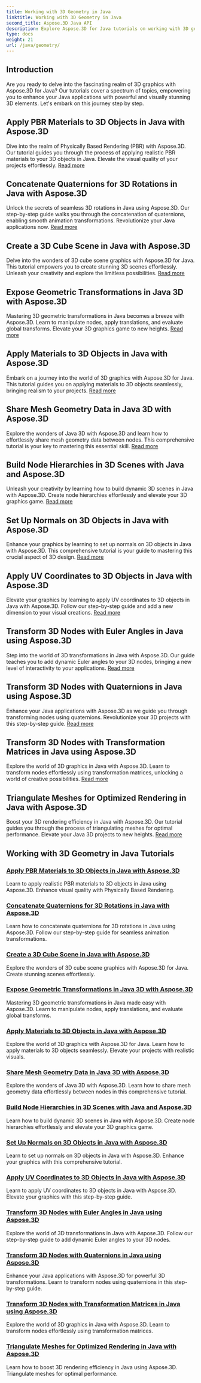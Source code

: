 ```yaml
---
title: Working with 3D Geometry in Java
linktitle: Working with 3D Geometry in Java
second_title: Aspose.3D Java API
description: Explore Aspose.3D for Java tutorials on working with 3D geometry. Master PBR materials, quaternion rotations, cube scenes, and more. Elevate your Java 3D graphics.
type: docs
weight: 21
url: /java/geometry/
---
```

## Introduction
Are you ready to delve into the fascinating realm of 3D graphics with Aspose.3D for Java? Our tutorials cover a spectrum of topics, empowering you to enhance your Java applications with powerful and visually stunning 3D elements. Let's embark on this journey step by step.

## Apply PBR Materials to 3D Objects in Java with Aspose.3D

Dive into the realm of Physically Based Rendering (PBR) with Aspose.3D. Our tutorial guides you through the process of applying realistic PBR materials to your 3D objects in Java. Elevate the visual quality of your projects effortlessly. [Read more](./apply-pbr-materials-to-objects/)

## Concatenate Quaternions for 3D Rotations in Java with Aspose.3D

Unlock the secrets of seamless 3D rotations in Java using Aspose.3D. Our step-by-step guide walks you through the concatenation of quaternions, enabling smooth animation transformations. Revolutionize your Java applications now. [Read more](./concatenate-quaternions-for-3d-rotations/)

## Create a 3D Cube Scene in Java with Aspose.3D

Delve into the wonders of 3D cube scene graphics with Aspose.3D for Java. This tutorial empowers you to create stunning 3D scenes effortlessly. Unleash your creativity and explore the limitless possibilities. [Read more](./create-3d-cube-scene/)

## Expose Geometric Transformations in Java 3D with Aspose.3D

Mastering 3D geometric transformations in Java becomes a breeze with Aspose.3D. Learn to manipulate nodes, apply translations, and evaluate global transforms. Elevate your 3D graphics game to new heights. [Read more](./expose-geometric-transformations/)

## Apply Materials to 3D Objects in Java with Aspose.3D

Embark on a journey into the world of 3D graphics with Aspose.3D for Java. This tutorial guides you on applying materials to 3D objects seamlessly, bringing realism to your projects. [Read more](./apply-materials-to-3d-objects/)

## Share Mesh Geometry Data in Java 3D with Aspose.3D

Explore the wonders of Java 3D with Aspose.3D and learn how to effortlessly share mesh geometry data between nodes. This comprehensive tutorial is your key to mastering this essential skill. [Read more](./share-mesh-geometry-data/)

## Build Node Hierarchies in 3D Scenes with Java and Aspose.3D

Unleash your creativity by learning how to build dynamic 3D scenes in Java with Aspose.3D. Create node hierarchies effortlessly and elevate your 3D graphics game. [Read more](./build-node-hierarchies/)

## Set Up Normals on 3D Objects in Java with Aspose.3D

Enhance your graphics by learning to set up normals on 3D objects in Java with Aspose.3D. This comprehensive tutorial is your guide to mastering this crucial aspect of 3D design. [Read more](./set-up-normals-on-3d-objects/)

## Apply UV Coordinates to 3D Objects in Java with Aspose.3D

Elevate your graphics by learning to apply UV coordinates to 3D objects in Java with Aspose.3D. Follow our step-by-step guide and add a new dimension to your visual creations. [Read more](./apply-uv-coordinates-to-3d-objects/)

## Transform 3D Nodes with Euler Angles in Java using Aspose.3D

Step into the world of 3D transformations in Java with Aspose.3D. Our guide teaches you to add dynamic Euler angles to your 3D nodes, bringing a new level of interactivity to your applications. [Read more](./transform-3d-nodes-with-euler-angles/)

## Transform 3D Nodes with Quaternions in Java using Aspose.3D

Enhance your Java applications with Aspose.3D as we guide you through transforming nodes using quaternions. Revolutionize your 3D projects with this step-by-step guide. [Read more](./transform-3d-nodes-with-quaternions/)

## Transform 3D Nodes with Transformation Matrices in Java using Aspose.3D

Explore the world of 3D graphics in Java with Aspose.3D. Learn to transform nodes effortlessly using transformation matrices, unlocking a world of creative possibilities. [Read more](./transform-3d-nodes-with-matrices/)

## Triangulate Meshes for Optimized Rendering in Java with Aspose.3D

Boost your 3D rendering efficiency in Java with Aspose.3D. Our tutorial guides you through the process of triangulating meshes for optimal performance. Elevate your Java 3D projects to new heights. [Read more](./triangulate-meshes-for-optimized-rendering/)

## Working with 3D Geometry in Java Tutorials
### [Apply PBR Materials to 3D Objects in Java with Aspose.3D](./apply-pbr-materials-to-objects/)
Learn to apply realistic PBR materials to 3D objects in Java using Aspose.3D. Enhance visual quality with Physically Based Rendering.
### [Concatenate Quaternions for 3D Rotations in Java with Aspose.3D](./concatenate-quaternions-for-3d-rotations/)
Learn how to concatenate quaternions for 3D rotations in Java using Aspose.3D. Follow our step-by-step guide for seamless animation transformations.
### [Create a 3D Cube Scene in Java with Aspose.3D](./create-3d-cube-scene/)
Explore the wonders of 3D cube scene graphics with Aspose.3D for Java. Create stunning scenes effortlessly.
### [Expose Geometric Transformations in Java 3D with Aspose.3D](./expose-geometric-transformations/)
Mastering 3D geometric transformations in Java made easy with Aspose.3D. Learn to manipulate nodes, apply translations, and evaluate global transforms.
### [Apply Materials to 3D Objects in Java with Aspose.3D](./apply-materials-to-3d-objects/)
Explore the world of 3D graphics with Aspose.3D for Java. Learn how to apply materials to 3D objects seamlessly. Elevate your projects with realistic visuals.
### [Share Mesh Geometry Data in Java 3D with Aspose.3D](./share-mesh-geometry-data/)
Explore the wonders of Java 3D with Aspose.3D. Learn how to share mesh geometry data effortlessly between nodes in this comprehensive tutorial.
### [Build Node Hierarchies in 3D Scenes with Java and Aspose.3D](./build-node-hierarchies/)
Learn how to build dynamic 3D scenes in Java with Aspose.3D. Create node hierarchies effortlessly and elevate your 3D graphics game.
### [Set Up Normals on 3D Objects in Java with Aspose.3D](./set-up-normals-on-3d-objects/)
Learn to set up normals on 3D objects in Java with Aspose.3D. Enhance your graphics with this comprehensive tutorial.
### [Apply UV Coordinates to 3D Objects in Java with Aspose.3D](./apply-uv-coordinates-to-3d-objects/)
Learn to apply UV coordinates to 3D objects in Java with Aspose.3D. Elevate your graphics with this step-by-step guide.
### [Transform 3D Nodes with Euler Angles in Java using Aspose.3D](./transform-3d-nodes-with-euler-angles/)
Explore the world of 3D transformations in Java with Aspose.3D. Follow our step-by-step guide to add dynamic Euler angles to your 3D nodes.
### [Transform 3D Nodes with Quaternions in Java using Aspose.3D](./transform-3d-nodes-with-quaternions/)
Enhance your Java applications with Aspose.3D for powerful 3D transformations. Learn to transform nodes using quaternions in this step-by-step guide.
### [Transform 3D Nodes with Transformation Matrices in Java using Aspose.3D](./transform-3d-nodes-with-matrices/)
Explore the world of 3D graphics in Java with Aspose.3D. Learn to transform nodes effortlessly using transformation matrices.
### [Triangulate Meshes for Optimized Rendering in Java with Aspose.3D](./triangulate-meshes-for-optimized-rendering/)
Learn how to boost 3D rendering efficiency in Java using Aspose.3D. Triangulate meshes for optimal performance.